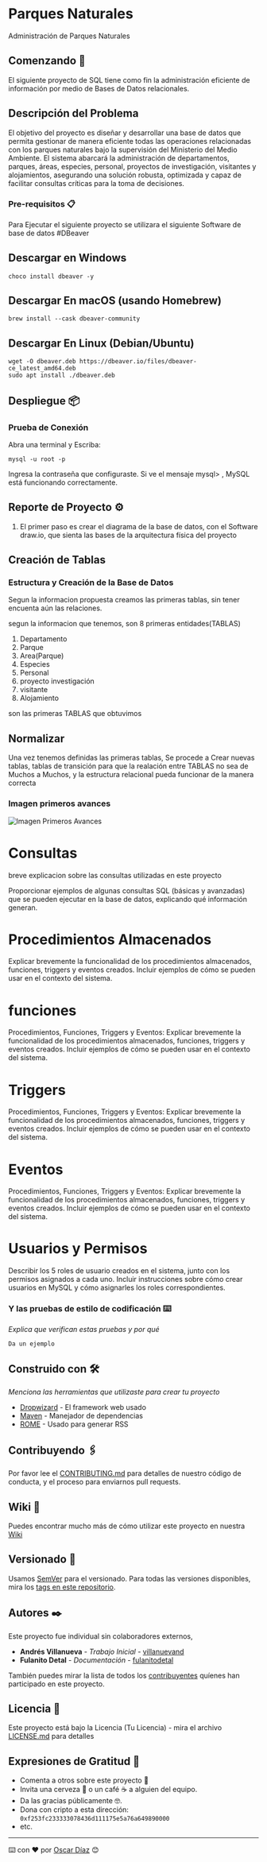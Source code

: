 # Parques Naturales

Administración de Parques Naturales

## Comenzando 🚀

El siguiente proyecto de SQL tiene como fin la administración eficiente de información por medio de Bases de Datos relacionales.


## Descripción del Problema

El objetivo del proyecto es diseñar y desarrollar una base de datos que permita gestionar de manera eficiente todas las operaciones relacionadas con los parques naturales bajo la supervisión del Ministerio del Medio Ambiente. El sistema abarcará la administración de departamentos, parques, áreas, especies, personal, proyectos de investigación, visitantes y alojamientos, asegurando una solución robusta, optimizada y capaz de facilitar consultas críticas para la toma de decisiones.




### Pre-requisitos 📋

Para Ejecutar el siguiente proyecto se utilizara el siguiente Software de base de datos #DBeaver

## Descargar en Windows 
```
choco install dbeaver -y
```

## Descargar En macOS (usando Homebrew)
```
brew install --cask dbeaver-community
```

## Descargar En Linux (Debian/Ubuntu)
```
wget -O dbeaver.deb https://dbeaver.io/files/dbeaver-ce_latest_amd64.deb
sudo apt install ./dbeaver.deb
```

## Despliegue 📦

### Prueba de Conexión


Abra una terminal y Escriba:

```
mysql -u root -p
```
Ingresa la contraseña que configuraste. Si ve el mensaje mysql> , MySQL está funcionando correctamente.

## Reporte de Proyecto ⚙️

1. El primer paso es crear el diagrama de la base de datos, con el Software draw.io, que sienta las bases de la arquitectura física del proyecto

## Creación de Tablas

### Estructura y Creación de la Base de Datos

Segun la informacion propuesta creamos las primeras tablas, sin tener encuenta aún las relaciones.

segun la informacion que tenemos, son 8 primeras entidades(TABLAS)
1. Departamento
2. Parque
3. Area(Parque)
4. Especies
5. Personal
6. proyecto investigación
7. visitante
8. Alojamiento


son las primeras TABLAS que obtuvimos

## Normalizar 

Una vez tenemos definidas las primeras tablas, Se procede a Crear nuevas tablas, tablas de transición para que la realación entre TABLAS no sea de Muchos a Muchos, y la estructura relacional pueda funcionar de la manera correcta

### Imagen primeros avances

![Imagen Primeros Avances](https://github.com/XxtrauxX/proyecto-SQL/blob/main/Modelo%20de%20Datos/boceto1-P%C3%A1gina-1.jpg)



# Consultas
breve explicacion sobre las consultas utilizadas en este proyecto

Proporcionar ejemplos de algunas consultas SQL (básicas y avanzadas) que se pueden ejecutar en la base de datos, explicando qué información generan.


# Procedimientos Almacenados

Explicar brevemente la funcionalidad de los procedimientos almacenados, funciones, triggers y eventos creados. Incluir ejemplos de cómo se pueden usar en el contexto del sistema.


# funciones

Procedimientos, Funciones, Triggers y Eventos: Explicar brevemente la funcionalidad de los procedimientos almacenados, funciones, triggers y eventos creados. Incluir ejemplos de cómo se pueden usar en el contexto del sistema.


# Triggers

Procedimientos, Funciones, Triggers y Eventos: Explicar brevemente la funcionalidad de los procedimientos almacenados, funciones, triggers y eventos creados. Incluir ejemplos de cómo se pueden usar en el contexto del sistema.


# Eventos

Procedimientos, Funciones, Triggers y Eventos: Explicar brevemente la funcionalidad de los procedimientos almacenados, funciones, triggers y eventos creados. Incluir ejemplos de cómo se pueden usar en el contexto del sistema.



# Usuarios y Permisos

Describir los 5 roles de usuario creados en el sistema, junto con los permisos asignados a cada uno. Incluir instrucciones sobre cómo crear usuarios en MySQL y cómo asignarles los roles correspondientes.




### Y las pruebas de estilo de codificación ⌨️

_Explica que verifican estas pruebas y por qué_

```
Da un ejemplo
```



## Construido con 🛠️

_Menciona las herramientas que utilizaste para crear tu proyecto_

* [Dropwizard](http://www.dropwizard.io/1.0.2/docs/) - El framework web usado
* [Maven](https://maven.apache.org/) - Manejador de dependencias
* [ROME](https://rometools.github.io/rome/) - Usado para generar RSS

## Contribuyendo 🖇️

Por favor lee el [CONTRIBUTING.md](https://gist.github.com/villanuevand/xxxxxx) para detalles de nuestro código de conducta, y el proceso para enviarnos pull requests.

## Wiki 📖

Puedes encontrar mucho más de cómo utilizar este proyecto en nuestra [Wiki](https://github.com/tu/proyecto/wiki)

## Versionado 📌

Usamos [SemVer](http://semver.org/) para el versionado. Para todas las versiones disponibles, mira los [tags en este repositorio](https://github.com/tu/proyecto/tags).

## Autores ✒️

Este proyecto fue individual sin colaboradores externos, 

* **Andrés Villanueva** - *Trabajo Inicial* - [villanuevand](https://github.com/villanuevand)
* **Fulanito Detal** - *Documentación* - [fulanitodetal](#fulanito-de-tal)

También puedes mirar la lista de todos los [contribuyentes](https://github.com/your/project/contributors) quíenes han participado en este proyecto. 

## Licencia 📄

Este proyecto está bajo la Licencia (Tu Licencia) - mira el archivo [LICENSE.md](LICENSE.md) para detalles

## Expresiones de Gratitud 🎁

* Comenta a otros sobre este proyecto 📢
* Invita una cerveza 🍺 o un café ☕ a alguien del equipo. 
* Da las gracias públicamente 🤓.
* Dona con cripto a esta dirección: `0xf253fc233333078436d111175e5a76a649890000`
* etc.



---
⌨️ con ❤️ por [Oscar Díaz](https://github.com/XxtrauxX) 😊
